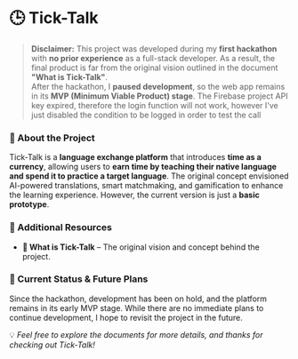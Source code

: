 # 🕒 Tick-Talk  

> **Disclaimer:** This project was developed during my **first hackathon** with **no prior experience** as a full-stack developer. As a result, the final product is far from the original vision outlined in the document **"What is Tick-Talk"**.  
> After the hackathon, I **paused development**, so the web app remains in its **MVP (Minimum Viable Product) stage**.
> The Firebase project API key expired, therefore the login function will not work, however I've just disabled the condition to be logged in order to test the call

### 📌 About the Project  
Tick-Talk is a **language exchange platform** that introduces **time as a currency**, allowing users to **earn time by teaching their native language and spend it to practice a target language**. The original concept envisioned AI-powered translations, smart matchmaking, and gamification to enhance the learning experience. However, the current version is just a **basic prototype**.

### 📂 Additional Resources  
- **📄 What is Tick-Talk** – The original vision and concept behind the project.  

### 🚀 Current Status & Future Plans  
Since the hackathon, development has been on hold, and the platform remains in its early MVP stage. While there are no immediate plans to continue development, I hope to revisit the project in the future.  

💡 *Feel free to explore the documents for more details, and thanks for checking out Tick-Talk!*
